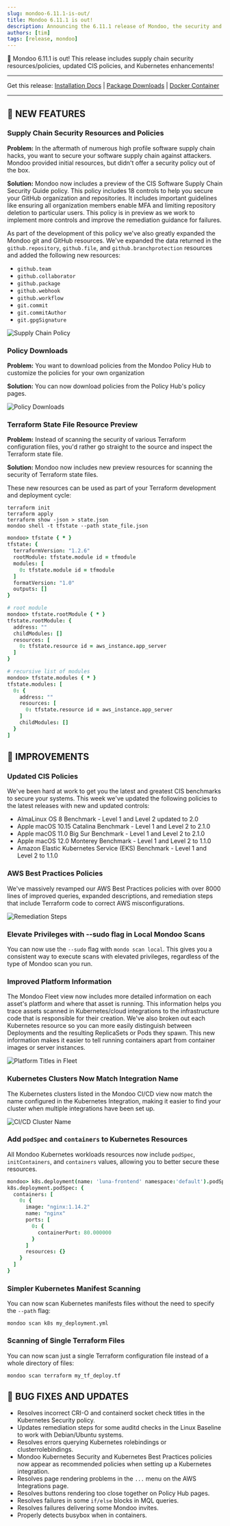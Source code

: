 ```yaml
---
slug: mondoo-6.11.1-is-out/
title: Mondoo 6.11.1 is out!
description: Announcing the 6.11.1 release of Mondoo, the security and compliance platform that prioritizes risks that matter most in your infrastructure.
authors: [tim]
tags: [release, mondoo]
---
```


🥳 Mondoo 6.11.1 is out! This release includes supply chain security resources/policies, updated CIS policies, and Kubernetes enhancements!

---

Get this release: [Installation Docs](/cnspec/) | [Package Downloads](https://releases.mondoo.com/mondoo/) | [Docker Container](https://hub.docker.com/r/mondoo/client)

---

## 🎉 NEW FEATURES

### Supply Chain Security Resources and Policies

**Problem:** In the aftermath of numerous high profile software supply chain hacks, you want to secure your software supply chain against attackers. Mondoo provided initial resources, but didn't offer a security policy out of the box.

**Solution:** Mondoo now includes a preview of the CIS Software Supply Chain Security Guide policy. This policy includes 18 controls to help you secure your GitHub organization and repositories. It includes important guidelines like ensuring all organization members enable MFA and limiting repository deletion to particular users. This policy is in preview as we work to implement more controls and improve the remediation guidance for failures.

As part of the development of this policy we've also greatly expanded the Mondoo git and GitHub resources. We've expanded the data returned in the `github.repository`, `github.file`, and `github.branchprotection` resources and added the following new resources:

- `github.team`
- `github.collaborator`
- `github.package`
- `github.webhook`
- `github.workflow`
- `git.commit`
- `git.commitAuthor`
- `git.gpgSignature`

![Supply Chain Policy](/img/releases/2022-08-17-mondoo-6.11.1-is-out/supplychain.png)

### Policy Downloads

**Problem:** You want to download policies from the Mondoo Policy Hub to customize the policies for your own organization

**Solution:** You can now download policies from the Policy Hub's policy pages.

![Policy Downloads](/img/releases/2022-08-17-mondoo-6.11.1-is-out/download.png)

### Terraform State File Resource Preview

**Problem:** Instead of scanning the security of various Terraform configuration files, you'd rather go straight to the source and inspect the Terraform state file.

**Solution:** Mondoo now includes new preview resources for scanning the security of Terraform state files.

These new resources can be used as part of your Terraform development and deployment cycle:

```shell
terraform init
terraform apply
terraform show -json > state.json
mondoo shell -t tfstate --path state_file.json
```

```coffeescript
mondoo> tfstate { * }
tfstate: {
  terraformVersion: "1.2.6"
  rootModule: tfstate.module id = tfmodule
  modules: [
    0: tfstate.module id = tfmodule
  ]
  formatVersion: "1.0"
  outputs: []
}

# root module
mondoo> tfstate.rootModule { * }
tfstate.rootModule: {
  address: ""
  childModules: []
  resources: [
    0: tfstate.resource id = aws_instance.app_server
  ]
}

# recursive list of modules
mondoo> tfstate.modules { * }
tfstate.modules: [
  0: {
    address: ""
    resources: [
      0: tfstate.resource id = aws_instance.app_server
    ]
    childModules: []
  }
]
```

## 🧹 IMPROVEMENTS

### Updated CIS Policies

We've been hard at work to get you the latest and greatest CIS benchmarks to secure your systems. This week we've updated the following policies to the latest releases with new and updated controls:

- AlmaLinux OS 8 Benchmark - Level 1 and Level 2 updated to 2.0
- Apple macOS 10.15 Catalina Benchmark - Level 1 and Level 2 to 2.1.0
- Apple macOS 11.0 Big Sur Benchmark - Level 1 and Level 2 to 2.1.0
- Apple macOS 12.0 Monterey Benchmark - Level 1 and Level 2 to 1.1.0
- Amazon Elastic Kubernetes Service (EKS) Benchmark - Level 1 and Level 2 to 1.1.0

### AWS Best Practices Policies

We've massively revamped our AWS Best Practices policies with over 8000 lines of improved queries, expanded descriptions, and remediation steps that include Terraform code to correct AWS misconfigurations.

![Remediation Steps](/img/releases/2022-08-17-mondoo-6.11.1-is-out/aws_best_practices.png)

### Elevate Privileges with --sudo flag in Local Mondoo Scans

You can now use the `--sudo` flag with `mondo scan local`. This gives you a consistent way to execute scans with elevated privileges, regardless of the type of Mondoo scan you run.

### Improved Platform Information

The Mondoo Fleet view now includes more detailed information on each asset's platform and where that asset is running. This information helps you trace assets scanned in Kubernetes/cloud integrations to the infrastructure code that is responsible for their creation. We've also broken out each Kubernetes resource so you can more easily distinguish between Deployments and the resulting ReplicaSets or Pods they spawn. This new information makes it easier to tell running containers apart from container images or server instances.

![Platform Titles in Fleet](/img/releases/2022-08-17-mondoo-6.11.1-is-out/platform_titles.png)

### Kubernetes Clusters Now Match Integration Name

The Kubernetes clusters listed in the Mondoo CI/CD view now match the name configured in the Kubernetes Integration, making it easier to find your cluster when multiple integrations have been set up.

![CI/CD Cluster Name](/img/releases/2022-08-17-mondoo-6.11.1-is-out/cluster_name.png)

### Add `podSpec` and `containers` to Kubernetes Resources

All Mondoo Kubernetes workloads resources now include `podSpec`, `initContainers`, and `containers` values, allowing you to better secure these resources.

```coffeescript
mondoo> k8s.deployment(name: 'luna-frontend' namespace:'default').podSpec{}
k8s.deployment.podSpec: {
  containers: [
    0: {
      image: "nginx:1.14.2"
      name: "nginx"
      ports: [
        0: {
          containerPort: 80.000000
        }
      ]
      resources: {}
    }
  ]
}
```

### Simpler Kubernetes Manifest Scanning

You can now scan Kubernetes manifests files without the need to specify the `--path` flag:

```shell
mondoo scan k8s my_deployment.yml
```

### Scanning of Single Terraform Files

You can now scan just a single Terraform configuration file instead of a whole directory of files:

```shell
mondoo scan terraform my_tf_deploy.tf
```

## 🐛 BUG FIXES AND UPDATES

- Resolves incorrect CRI-O and containerd socket check titles in the Kubernetes Security policy.
- Updates remediation steps for some auditd checks in the Linux Baseline to work with Debian/Ubuntu systems.
- Resolves errors querying Kubernetes rolebindings or clusterrolebindings.
- Mondoo Kubernetes Security and Kubernetes Best Practices policies now appear as recommended policies when setting up a Kubernetes integration.
- Resolves page rendering problems in the `...` menu on the AWS Integrations page.
- Resolves buttons rendering too close together on Policy Hub pages.
- Resolves failures in some `if/else` blocks in MQL queries.
- Resolves failures delivering some Mondoo invites.
- Properly detects busybox when in containers.
